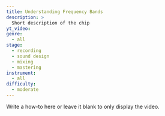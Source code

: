 ```yaml
---
title: Understanding Frequency Bands
description: >
  Short description of the chip
yt_video:
genre:
  - all
stage:
  - recording
  - sound design
  - mixing
  - mastering
instrument:
  - all
difficulty:
  - moderate
---
```

Write a how-to here or leave it blank to only display the video.
